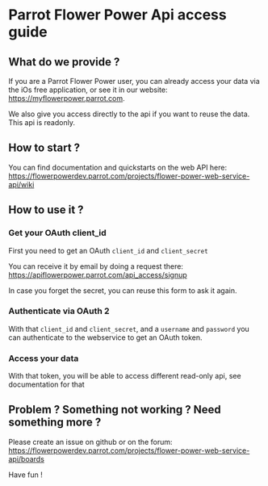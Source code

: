 Parrot Flower Power Api access guide
====================================

What do we provide ?
--------------------

If you are a Parrot Flower Power user, you can already access your data via the iOs free application, or see it in our website: https://myflowerpower.parrot.com.

We also give you access directly to the api if you want to reuse the data.
This api is readonly.

How to start ?
--------------

You can find documentation and quickstarts on the web API here:
    https://flowerpowerdev.parrot.com/projects/flower-power-web-service-api/wiki


How to use it ?
---------------

### Get your OAuth client_id

First you need to get an OAuth `client_id` and `client_secret`

You can receive it by email by doing a request there:
  https://apiflowerpower.parrot.com/api_access/signup

In case you forget the secret, you can reuse this form to ask it again.


### Authenticate via OAuth 2

With that `client_id` and `client_secret`, and a `username` and `password` you can authenticate to the webservice to get an OAuth token.


### Access your data

With that token, you will be able to access different read-only api, see documentation for that


Problem ? Something not working ? Need something more ?
-------------------------------------------------------

Please create an issue on github or on the forum:
    https://flowerpowerdev.parrot.com/projects/flower-power-web-service-api/boards

Have fun !
